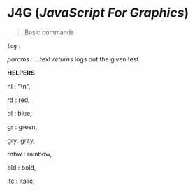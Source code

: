 # J4G (*JavaScript For Graphics*)

> Basic commands

`log` :

*params* : ...text
*returns* logs out the given test

**HELPERS**

nl : "\n",

rd : red,

bl : blue,

gr : green,

gry: gray,

rnbw : rainbow,

bld  : bold,

itc  : italic,
